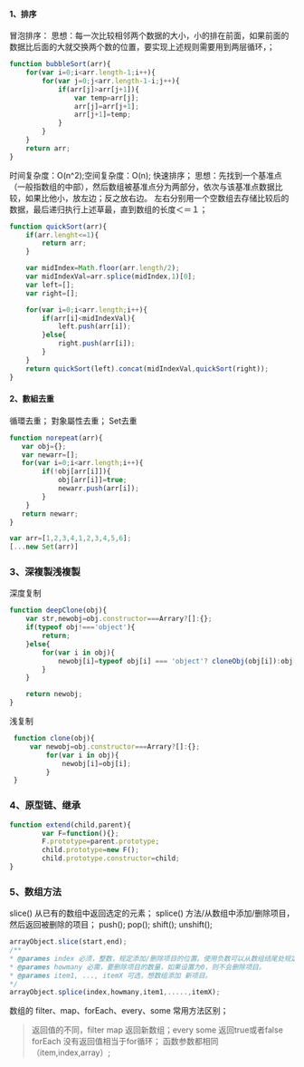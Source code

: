 #### 1、排序
冒泡排序：
思想：每一次比较相邻两个数据的大小，小的排在前面，如果前面的数据比后面的大就交换两个数的位置，要实现上述规则需要用到两层循环，；
``` javascript
function bubbleSort(arr){
	for(var i=0;i<arr.length-1;i++){
		for(var j=0;j<arr.length-1-i;j++){
			if(arr[j]>arr[j+1]){
				var temp=arr[j];
				arr[j]=arr[j+1];
				arr[j+1]=temp;
			}
		}
	}
	return arr;
}
```
时间复杂度：O(n^2);空间复杂度：O(n);
快速排序；
思想：先找到一个基准点（一般指数组的中部），然后数组被基准点分为两部分，依次与该基准点数据比较，如果比他小，放左边；反之放右边。
		左右分别用一个空数组去存储比较后的数据，最后递归执行上述草最，直到数组的长度＜＝１；
``` javascript
function quickSort(arr){
	if(arr.lenght<=1){
		return arr;
	}

	var midIndex=Math.floor(arr.length/2);
	var midIndexVal=arr.splice(midIndex,1)[0];
	var left=[];
	var right=[];

	for(var i=0;i<arr.length;i++){
		if(arr[i]<midIndexVal){
			left.push(arr[i]);
		}else{
			right.push(arr[i]);
		}
	}
	return quickSort(left).concat(midIndexVal,quickSort(right));
}
```
#### 2、數組去重
循環去重；
對象屬性去重；
Set去重
``` javascript
function norepeat(arr){
   var obj={};
   var newarr=[];
   for(var i=0;i<arr.length;i++){
		if(!obj[arr[i]]){
			obj[arr[i]]=true;
            newarr.push(arr[i]);		
		}	
	}
   return newarr;
}

var arr=[1,2,3,4,1,2,3,4,5,6];
[...new Set(arr)]

```
### 3、深複製浅複製

深度复制
``` javascript
function deepClone(obj){
    var str,newobj=obj.constructor===Arrary?[]:{};
    if(typeof obj!==='object'){
        return;
    }else{
        for(var i in obj){
            newobj[i]=typeof obj[i] === 'object'? cloneObj(obj[i]):obj[i];
        }
    }

    return newobj;
}

```

浅复制
``` javascript
 function clone(obj){
     var newobj=obj.constructor===Arrary?[]:{};
         for(var i in obj){
             newobj[i]=obj[i];
         }
 }

```
### 4、原型链、继承
``` javascript
function extend(child,parent){
        var F=function(){};
        F.prototype=parent.prototype;
        child.prototype=new F();
        child.prototype.constructor=child;
}
```

### 5、数组方法
slice() 从已有的数组中返回选定的元素；
splice() 方法/从数组中添加/删除项目，然后返回被删除的项目；
push();
pop();
shift();
unshift();
``` javascript
arrayObject.slice(start,end);
/**
* @parames index 必须，整数，规定添加/删除项目的位置。使用负数可以从数组结尾处规定位置。
* @parames howmany 必需，要删除项目的数量，如果设置为0，则不会删除项目。
* @parames item1, ..., itemX 可选，想数组添加 新项目。
*/
arrayObject.splice(index,howmany,item1,.....,itemX);

```
数组的 filter、map、forEach、every、some 常用方法区别；
> 返回值的不同，filter map 返回新数组；every some  返回true或者false forEach 没有返回值相当于for循环；
> 函数参数都相同（item,index,array）;